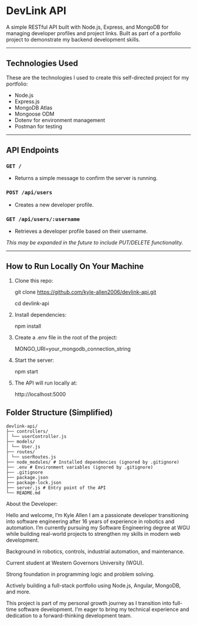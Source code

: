 # DevLink API

A simple RESTful API built with Node.js, Express, and MongoDB for managing developer profiles and project links. Built as part of a portfolio project to demonstrate my backend development skills.

---

## Technologies Used

These are the technologies I used to create this self-directed project for my portfolio:

- Node.js
- Express.js
- MongoDB Atlas
- Mongoose ODM
- Dotenv for environment management
- Postman for testing

---

## API Endpoints

### `GET /`
- Returns a simple message to confirm the server is running.

### `POST /api/users`
- Creates a new developer profile.

### `GET /api/users/:username`
- Retrieves a developer profile based on their username.

_This may be expanded in the future to include PUT/DELETE functionality._

---

## How to Run Locally On Your Machine

1. Clone this repo:

   git clone https://github.com/kyle-allen2006/devlink-api.git

   cd devlink-api

2. Install dependencies:

    npm install

3. Create a .env file in the root of the project:

    MONGO_URI=your_mongodb_connection_string

4. Start the server: 

    npm start

5. The API will run locally at:

    http://localhost:5000

## Folder Structure (Simplified)
```
devlink-api/
├── controllers/
│ └── userController.js
├── models/
│ └── User.js
├── routes/
│ └── userRoutes.js
├── node_modules/ # Installed dependencies (ignored by .gitignore)
├── .env # Environment variables (ignored by .gitignore)
├── .gitignore
├── package.json
├── package-lock.json
├── server.js # Entry point of the API
└── README.md
```
About the Developer:

Hello and welcome, I’m Kyle Allen I am a passionate developer transitioning into software engineering after 16 years of experience in robotics and automation. I’m currently pursuing my Software Engineering degree at WGU while building real-world projects to strengthen my skills in modern web development.

Background in robotics, controls, industrial automation, and maintenance.

Current student at Western Governors University (WGU).

Strong foundation in programming logic and problem solving.

Actively building a full-stack portfolio using Node.js, Angular, MongoDB, and more.

This project is part of my personal growth journey as I transition into full-time software development. I'm eager to bring my technical experience and dedication to a forward-thinking development team.